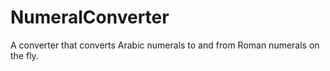 # NumeralConverter
A converter that converts Arabic numerals to and from Roman numerals on the fly.
